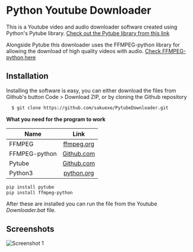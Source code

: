 
# Python Youtube Downloader

This is a Youtube video and audio downloader software created using Python's Pytube library. 
[Check out the Pytube library from this link](https://github.com/pytube/pytube)

Alongside Pytube this downloader uses the FFMPEG-python library for allowing the download of
high quality videos with audio. [Check FFMPEG-python here](https://github.com/kkroening/ffmpeg-python)


## Installation

Installing the software is easy, you can either download the files from Github's button
Code > Download ZIP, or by cloning the Github repository

```bash
  $ git clone https://github.com/sakuexe/PytubeDownloader.git
```

**What you need for the program to work**

| Name          | Link          |
| ------------- |:-------------:|
| FFMPEG        | [ffmpeg.org](https://ffmpeg.org/download.html)           |
| FFMPEG-python | [Github.com](https://github.com/kkroening/ffmpeg-python) |
| Pytube        | [Github.com](https://github.com/pytube/pytube)           |
| Python3       | [python.org](https://python.org)                         |

```bash
pip install pytube
pip install ffmpeg-python
```

After these are installed you can run the file from the Youtube *Downloader.bat* file.
## Screenshots

![Screenshot 1](https://i.imgur.com/vRyDt2X.png)

